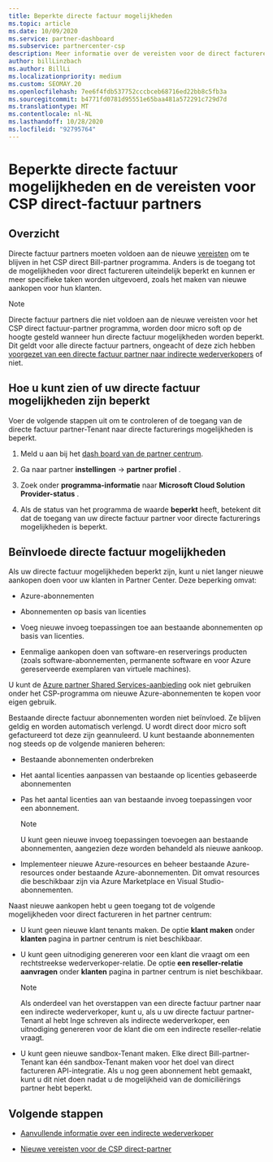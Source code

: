 ```yaml
---
title: Beperkte directe factuur mogelijkheden
ms.topic: article
ms.date: 10/09/2020
ms.service: partner-dashboard
ms.subservice: partnercenter-csp
description: Meer informatie over de vereisten voor de direct factureren van de CSP en wat u kunt doen om te voor komen dat de mogelijkheden worden beperkt. Ga na of uw mogelijkheden zijn beperkt.
author: billLinzbach
ms.author: BillLi
ms.localizationpriority: medium
ms.custom: SEOMAY.20
ms.openlocfilehash: 7ee6f4fdb537752cccbceb68716ed22bb8c5fb3a
ms.sourcegitcommit: b4771fd0781d95551e65baa481a572291c729d7d
ms.translationtype: MT
ms.contentlocale: nl-NL
ms.lasthandoff: 10/28/2020
ms.locfileid: "92795764"
---
```

# <a name="restricted-direct-bill-capabilities-and-the-requirements-needed-for-csp-direct-bill-partners"></a>Beperkte directe factuur mogelijkheden en de vereisten voor CSP direct-factuur partners  

## <a name="overview"></a>Overzicht

Directe factuur partners moeten voldoen aan de nieuwe [vereisten](direct-partner-new-requirements.md) om te blijven in het CSP direct Bill-partner programma. Anders is de toegang tot de mogelijkheden voor direct factureren uiteindelijk beperkt en kunnen er meer specifieke taken worden uitgevoerd, zoals het maken van nieuwe aankopen voor hun klanten.

> [!Note]
> Directe factuur partners die niet voldoen aan de nieuwe vereisten voor het CSP direct factuur-partner programma, worden door micro soft op de hoogte gesteld wanneer hun directe factuur mogelijkheden worden beperkt. Dit geldt voor alle directe factuur partners, ongeacht of deze zich hebben [voorgezet van een directe factuur partner naar indirecte wederverkopers](transition-direct-to-indirect.md) of niet.  

## <a name="how-to-tell-if-your-direct-bill-capabilities-has-been-restricted"></a>Hoe u kunt zien of uw directe factuur mogelijkheden zijn beperkt

Voer de volgende stappen uit om te controleren of de toegang van de directe factuur partner-Tenant naar directe facturerings mogelijkheden is beperkt.

1. Meld u aan bij het [dash board van de partner centrum](https://partner.microsoft.com/dashboard).

2. Ga naar partner **instellingen**  ->  **partner profiel** .

3. Zoek onder **programma-informatie** naar **Microsoft Cloud Solution Provider-status** .

4. Als de status van het programma de waarde **beperkt** heeft, betekent dit dat de toegang van uw directe factuur partner voor directe facturerings mogelijkheden is beperkt.

## <a name="affected-direct-bill-capabilities"></a>Beïnvloede directe factuur mogelijkheden

Als uw directe factuur mogelijkheden beperkt zijn, kunt u niet langer nieuwe aankopen doen voor uw klanten in Partner Center. Deze beperking omvat:

- Azure-abonnementen

- Abonnementen op basis van licenties

- Voeg nieuwe invoeg toepassingen toe aan bestaande abonnementen op basis van licenties.

- Eenmalige aankopen doen van software-en reserverings producten (zoals software-abonnementen, permanente software en voor Azure gereserveerde exemplaren van virtuele machines).

U kunt de [Azure partner Shared Services-aanbieding](shared-services.md) ook niet gebruiken onder het CSP-programma om nieuwe Azure-abonnementen te kopen voor eigen gebruik.

Bestaande directe factuur abonnementen worden niet beïnvloed. Ze blijven geldig en worden automatisch verlengd. U wordt direct door micro soft gefactureerd tot deze zijn geannuleerd. U kunt bestaande abonnementen nog steeds op de volgende manieren beheren:

- Bestaande abonnementen onderbreken

- Het aantal licenties aanpassen van bestaande op licenties gebaseerde abonnementen

- Pas het aantal licenties aan van bestaande invoeg toepassingen voor een abonnement. 
 
    >[!Note] 
    >U kunt geen nieuwe invoeg toepassingen toevoegen aan bestaande abonnementen, aangezien deze worden behandeld als nieuwe aankoop.

- Implementeer nieuwe Azure-resources en beheer bestaande Azure-resources onder bestaande Azure-abonnementen. Dit omvat resources die beschikbaar zijn via Azure Marketplace en Visual Studio-abonnementen.

Naast nieuwe aankopen hebt u geen toegang tot de volgende mogelijkheden voor direct factureren in het partner centrum:

- U kunt geen nieuwe klant tenants maken. De optie **klant maken** onder **klanten** pagina in partner centrum is niet beschikbaar.

- U kunt geen uitnodiging genereren voor een klant die vraagt om een rechtstreekse wederverkoper-relatie. De optie **een reseller-relatie aanvragen** onder **klanten** pagina in partner centrum is niet beschikbaar.

    >[!NOTE]
    >Als onderdeel van het overstappen van een directe factuur partner naar een indirecte wederverkoper, kunt u, als u uw directe factuur partner-Tenant al hebt Inge schreven als indirecte wederverkoper, een uitnodiging genereren voor de klant die om een indirecte reseller-relatie vraagt.

- U kunt geen nieuwe sandbox-Tenant maken. Elke direct Bill-partner-Tenant kan één sandbox-Tenant maken voor het doel van direct factureren API-integratie. Als u nog geen abonnement hebt gemaakt, kunt u dit niet doen nadat u de mogelijkheid van de domiciliërings partner hebt beperkt.  

## <a name="next-steps"></a>Volgende stappen

- [Aanvullende informatie over een indirecte wederverkoper](https://assetsprod.microsoft.com/csp-directbill-to-indirect-transition.pdf)

- [Nieuwe vereisten voor de CSP direct-partner](direct-partner-new-requirements.md)